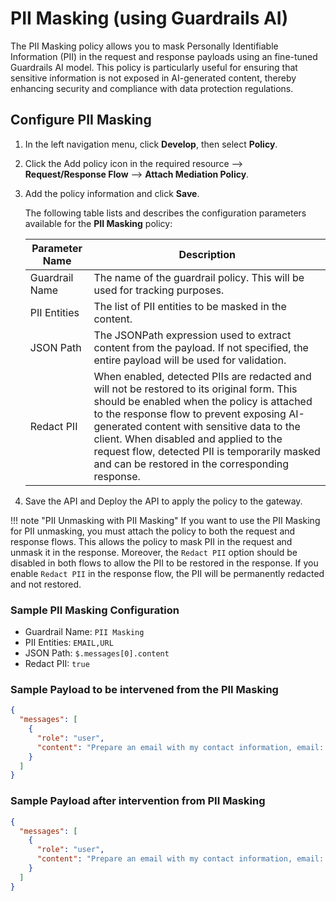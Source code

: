 # PII Masking (using Guardrails AI)

The PII Masking policy allows you to mask Personally Identifiable Information (PII) in the request and response payloads using an fine-tuned Guardrails AI model. This policy is particularly useful for ensuring that sensitive information is not exposed in AI-generated content, thereby enhancing security and compliance with data protection regulations.

## Configure PII Masking

1. In the left navigation menu, click **Develop**, then select **Policy**.

2. Click the Add policy icon in the required resource --> **Request/Response Flow** --> **Attach Mediation Policy**.

3. Add the policy information and click **Save**.

    The following table lists and describes the configuration parameters available for the **PII Masking** policy:

    | Parameter Name | Description |
    |----------------|-------------|
    | Guardrail Name | The name of the guardrail policy. This will be used for tracking purposes. |
    | PII Entities | The list of PII entities to be masked in the content. |
    | JSON Path | The JSONPath expression used to extract content from the payload. If not specified, the entire payload will be used for validation. |
    | Redact PII | When enabled, detected PIIs are redacted and will not be restored to its original form. This should be enabled when the policy is attached to the response flow to prevent exposing AI-generated content with sensitive data to the client. When disabled and applied to the request flow, detected PII is temporarily masked and can be restored in the corresponding response. |


4. Save the API and Deploy the API to apply the policy to the gateway.

!!! note "PII Unmasking with PII Masking"
    If you want to use the PII Masking for PII unmasking, you must attach the policy to both the request and response flows. This allows the policy to mask PII in the request and unmask it in the response. Moreover, the `Redact PII` option should be disabled in both flows to allow the PII to be restored in the response. If you enable `Redact PII` in the response flow, the PII will be permanently redacted and not restored.

### Sample PII Masking Configuration

- Guardrail Name: `PII Masking`
- PII Entities: `EMAIL,URL`
- JSON Path: `$.messages[0].content`
- Redact PII: `true`

### Sample Payload to be intervened from the PII Masking

```json
{
  "messages": [
    {
      "role": "user",
      "content": "Prepare an email with my contact information, email: john.doe@example.com, and website: https://example.com."
    }
  ]
}
```

### Sample Payload after intervention from PII Masking

```json
{
  "messages": [
    {
      "role": "user",
      "content": "Prepare an email with my contact information, email: *****, and website: *****."
    }
  ]
}
```
